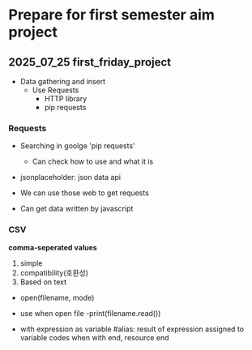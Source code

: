 # Prepare for first semester aim project

## 2025_07_25 first_friday_project
- Data gathering and insert
  - Use Requests
    - HTTP library
    - pip requests

### Requests 
- Searching in goolge 'pip requests'
  - Can check how to use and what it is
  
- jsonplaceholder: json data api
 - We can use those web to get requests
 - Can get data written by javascript


 ### CSV
 **comma-seperated values**
 1. simple
 2. compatibility(호환성)
 3. Based on text

 - open(filename, mode)
  - use when open file
  -print(filename.read())

- with expression as variable #alias: result of expression assigned to variable
    codes
  when with end, resource end